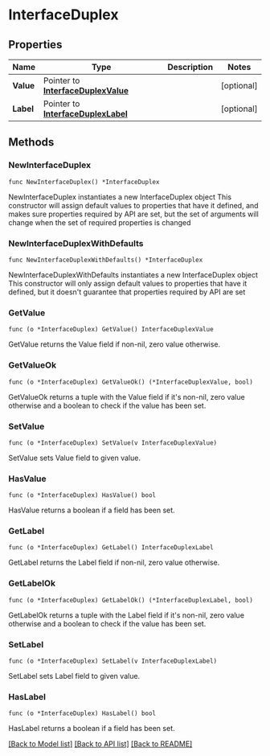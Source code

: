 # InterfaceDuplex

## Properties

Name | Type | Description | Notes
------------ | ------------- | ------------- | -------------
**Value** | Pointer to [**InterfaceDuplexValue**](InterfaceDuplexValue.md) |  | [optional] 
**Label** | Pointer to [**InterfaceDuplexLabel**](InterfaceDuplexLabel.md) |  | [optional] 

## Methods

### NewInterfaceDuplex

`func NewInterfaceDuplex() *InterfaceDuplex`

NewInterfaceDuplex instantiates a new InterfaceDuplex object
This constructor will assign default values to properties that have it defined,
and makes sure properties required by API are set, but the set of arguments
will change when the set of required properties is changed

### NewInterfaceDuplexWithDefaults

`func NewInterfaceDuplexWithDefaults() *InterfaceDuplex`

NewInterfaceDuplexWithDefaults instantiates a new InterfaceDuplex object
This constructor will only assign default values to properties that have it defined,
but it doesn't guarantee that properties required by API are set

### GetValue

`func (o *InterfaceDuplex) GetValue() InterfaceDuplexValue`

GetValue returns the Value field if non-nil, zero value otherwise.

### GetValueOk

`func (o *InterfaceDuplex) GetValueOk() (*InterfaceDuplexValue, bool)`

GetValueOk returns a tuple with the Value field if it's non-nil, zero value otherwise
and a boolean to check if the value has been set.

### SetValue

`func (o *InterfaceDuplex) SetValue(v InterfaceDuplexValue)`

SetValue sets Value field to given value.

### HasValue

`func (o *InterfaceDuplex) HasValue() bool`

HasValue returns a boolean if a field has been set.

### GetLabel

`func (o *InterfaceDuplex) GetLabel() InterfaceDuplexLabel`

GetLabel returns the Label field if non-nil, zero value otherwise.

### GetLabelOk

`func (o *InterfaceDuplex) GetLabelOk() (*InterfaceDuplexLabel, bool)`

GetLabelOk returns a tuple with the Label field if it's non-nil, zero value otherwise
and a boolean to check if the value has been set.

### SetLabel

`func (o *InterfaceDuplex) SetLabel(v InterfaceDuplexLabel)`

SetLabel sets Label field to given value.

### HasLabel

`func (o *InterfaceDuplex) HasLabel() bool`

HasLabel returns a boolean if a field has been set.


[[Back to Model list]](../README.md#documentation-for-models) [[Back to API list]](../README.md#documentation-for-api-endpoints) [[Back to README]](../README.md)


